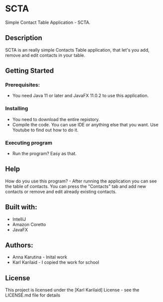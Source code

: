 # SCTA

Simple Contact Table Application - SCTA.

## Description

SCTA is an really simple Contacts Table application, that let's you add, remove and edit contacts in your table.

## Getting Started

### Prerequisites:

* You need Java 11 or later and JavaFX 11.0.2 to use this application.

### Installing

* You need to download the entire repistory.
* Compile the code. You can use IDE or anything else that you want. Use Youtube to find out how to do it.

### Executing program

* Run the program? Easy as that.

## Help

How do you use this program? - After running the application you can see the table of contacts. You can press the "Contacts" tab and add new contacts or remove and edit already existing contacts.

## Built with:

* IntelliJ
* Amazon Coretto
* JavaFX

## Authors:

* Anna Karutina - Inital work
* Karl Karilaid - I copied the work for school

## License

This project is licensed under the [Karl Karilaid] License - see the LICENSE.md file for details
